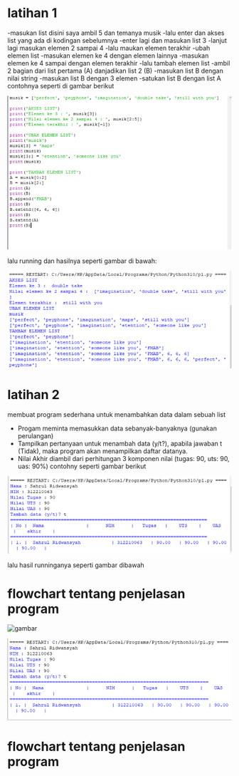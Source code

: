 # latihan 1

-masukan list disini saya ambil 5 dan temanya musik 
-lalu enter dan akses list yang ada di kodingan sebelumnya
-enter lagi dan masukan list 3
-lanjut lagi masukan elemen 2 sampai 4
-lalu maukan elemen terakhir
-ubah elemen list
-masukan elemen ke 4 dengan elemen lainnya
-masukan elemen ke 4 sampai dengan elemen terakhir
-lalu tambah elemen list
-ambil 2 bagian dari list pertama (A) danjadikan list 2 (B)
-masukan list B dengan nilai string
-masukan list B dengan 3 elemen
-satukan list B dengan list A
contohnya seperti di gambar berikut

![gambar](gambarlab5/lex1.png)

lalu running dan hasilnya seperti gambar di bawah:

![gambar](gambarlab5/lex2.png)

# latihan 2

membuat program sederhana untuk menambahkan data dalam sebuah list

- Progam meminta memasukkan data sebanyak-banyaknya (gunakan perulangan)
- Tampilkan pertanyaan untuk menambah data (y/t?), apabila jawaban t (Tidak), maka program akan menampilkan daftar datanya. 
- Nilai Akhir diambil dari perhitungan 3 komponen nilai (tugas: 90, uts: 90, uas: 90%)
contohny seperti gambar berikut

![gambar](gambarlab5/lex3.png)

lalu hasil runninganya seperti gambar dibawah

# flowchart tentang penjelasan program

![gambar](gambarlab5/lex5.png)

![gambar](gambarlab5/lex4.png)

# flowchart tentang penjelasan program

